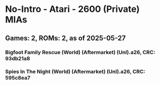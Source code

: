 # No-Intro - Atari - 2600 (Private) MIAs
## Games: 2, ROMs: 2, as of 2025-05-27

### Bigfoot Family Rescue (World) (Aftermarket) (Unl).a26, CRC: 93db21a8
### Spies In The Night (World) (Aftermarket) (Unl).a26, CRC: 595c8ea7
